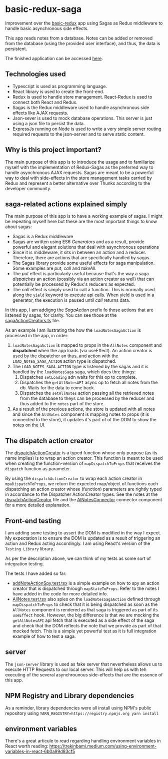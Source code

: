 # basic-redux-saga

Improvement over the [basic-redux](https://github.com/iromero25/basic-redux) app using Sagas as Redux middleware to handle basic asynchronous side effects.

This app reads notes from a database. Notes can be added or removed from the database (using the provided user interface), and thus, the data is persistent.

The finished application can be accessed [here](https://iromero-basic-redux-saga.herokuapp.com/).

## Technologies used

- Typescript is used as programming language.
- React library is used to create the front-end.
- Redux is used to handle store management. React-Redux is used to connect both React and Redux.
- Sagas is the Redux middleware used to handle asynchronous side effects like AJAX requests.
- Json-sever is used to mock database operations. This server is just using a json file to persist the data.
- ExpressJs running on Node is used to write a very simple server routing required requests to the json-server and to serve static content.

## Why is this project important?

The main purpose of this app is to introduce the usage and to familiarize myself with the implementation of Redux-Sagas
as the preferred way to handle asynchronous AJAX requests. Sagas are meant to be a powerful way to deal with side-effects in the store management tasks carried by Redux and represent a better alternative over Thunks according to the developer community.

## saga-related actions explained simply

The main purpose of this app is to have a working example of sagas. I might be repeating myself here but these are the most important things to know about sagas:

- Sagas is a Redux middleware
- Sagas are written using ES6 _Generators_ and as a result, provide powerful and elegant solutions that deal with asynchronous operations
- Since it is middleware, it sits in between an action and a reducer. Therefore, there are actions that are specifically handled by sagas.
- The Sagas library provide some useful effects for saga manipulation. Some examples are _put_, _call_ and _takeAll_.
- The _put_ effect is particularly useful because that's the way a saga _dispatches_ an action (possibly via an action creator as well) that can potentially be processed by Redux's reducers as expected.
- The _call_ effect is simply used to call a function. This is normally used along the `yield` keyword to execute api calls. When yield is used in a generator, the execution is paused until _call_ returns data.

In this app, I am addigng the _SagaAction_ prefix fo those actions that are listened by sagas, for clarity. You can see those at the [sagaActionCreators.ts](./src/redux/actions/sagasActionCreators.ts) file.

As an example I am ilustrating the how the `loadNotesSagaAction` is processed in the app, in order:

1. `loadNotesSagaAction` is mapped to props in the `AllNotes` component and **dispatched** when the app loads (via useEffect). An action creator is used by the dispatcher an thus, and action with the `LOAD_NOTES_SAGA_ACTION` action type is dispatched.
1. The `LOAD_NOTES_SAGA_ACTION` type is listened by the sagas and it is handled by the `loadNotesSaga` saga, which does thre things:
   1. Dispatches `setLoading` adn waits for this op to complete.
   1. Dispatches the `getAllNotesAPI` async op to fetch all notes from the db. Waits for the data to come back.
   1. Dispatches the `setAllNotes` action passing all the retrieved notes from the database to theys can be processed by the reducer and thus added to the `notes` part of the store.
1. As a result of the previous actions, the store is updated with all notes and since the `AllNotes` component is mapping notes to props (it is connected to the store), it updates it's part of of the DOM to show the notes on the UI.

## The dispatch action creator

The [dispatchActionCreator](./src/utils/dispatchActionCreator.ts) is a typed function whose only purpose (as its name implies) is to wrap an action creator. This function is meant to be used when creating the function-version of `mapDispatchToProps` that receives the `dispatch` function as parameter.

By using the `dispatchActionCreator` to wrap each action creator in `mpaDispatchToProps`, we return the expected map/object of functions each dispatching an action creator whose (function) parameters are rightly typed in accordance to the Dispatcher ActionCreator types. See the notes at the [dispatchActionCreator](./src/utls/dispatchActionCreator.ts) file and the [AlNotesConnector](./src/components/AllNotesConnector.ts) connector component for a more detailed explanation.

## Front-end testing

I am adding some testing to assert the DOM is modified in the way I expect. My expectation is to ensure the DOM is updated as a result of triggering an action and Redux acting accordingly. I am using React's version of the `Testing Library` library.

As per the description above, we can think of my tests as some sort of integration testing.

The tests I have added so far:

- [addNoteActionSpy.test.tsx](./src/redux/actions/addNoteActionSpy.test.tsx) is a simple example on how to spy an action creator that is dispatched through `mapStateToProps`. Refer to the notes I have added in the code for more detailed info.
- [AllNotes.test.tsx](./src/components/AllNotes.test.tsx) also spies on the `loadNotesSagaAction` defined through `mapDispatchToProps` to check that it is being dispatched as soon as the `AllNotes` component is rendered as that saga is triggered as part of its `useEffect` hook. However, the big difference is that we are mocking the `getAllNotesAPI` api fetch that is executed as a side effect of the saga and check that the DOM reflects the note that we provide as part of that mocked fetch. This is a simple yet powerful test as it is full integration example of how to test a saga.

## server

The `json-server` library is used as fake server that nevertheless allows us to execute HTTP Requests to our local server. This will help us with teh executing of the several asynchrounous side-effects that are the essence of this app.

## NPM Registry and Library dependencies

As a reminder, library dependencies were all install using NPM's public repository using
`YARN_REGISTRY=https://registry.npmjs.org yarn install`

## environment variables

There's a great articule to read regarding handling environment variables in React worth reading: https://trekinbami.medium.com/using-environment-variables-in-react-6b0a99d83cf5
